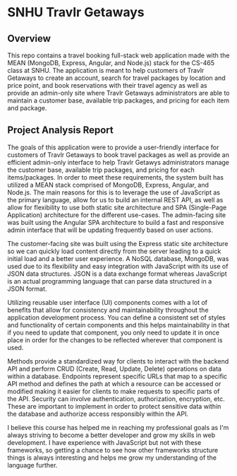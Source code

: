 # SNHU Travlr Getaways
## Overview
This repo contains a travel booking full-stack web application made with the MEAN (MongoDB, Express, Angular, and Node.js) stack for the CS-465 class at SNHU. The application is meant to help customers of Travlr Getaways to create an account, search for travel packages by location and price point, and book reservations with their travel agency as well as provide an admin-only site where Travlr Getaways administrators are able to maintain a customer base, available trip packages, and pricing for each item and package.

## Project Analysis Report
The goals of this application were to provide a user-friendly interface for customers of Travlr Getaways to book travel packages as well as provide an efficient admin-only interface to help Travlr Getawys administrators manage the customer base, available trip packages, and pricing for each items/packages. In order to meet these requirements, the system built has utilized a MEAN stack comprised of MongoDB, Express, Angular, and Node.js. The main reasons for this is to leverage the use of JavaScript as the primary language, allow for us to build an internal REST API, as well as allow for flexibility to use both static site architecture and SPA (Single-Page Application) architecture for the different use-cases. The admin-facing site was built using the Angular SPA architecture to build a fast and responsive admin interface that will be updating frequently based on user actions. 

The customer-facing site was built using the Express static site architecture so we can quickly load content directly from the server leading to a quick initial load and a better user experience. A NoSQL database, MongoDB, was used due to its flexibility and easy integration with JavaScript with its use of JSON data structures. JSON is a data exchange format whereas JavaScript is an actual programming language that can parse data structured in a JSON format. 

Utilizing reusable user interface (UI) components comes with a lot of benefits that allow for consistency and maintainability throughout the application development process. You can define a consistent set of styles and functionality of certain components and this helps maintainability in that if you need to update that component, you only need to update it in once place in order for the changes to be reflected wherever that component is used.

Methods provide a standardized way for clients to interact with the backend API and perform CRUD (Create, Read, Update, Delete) operations on data within a database. Endpoints represent specific URLs that map to a specific API method and defines the path at which a resource can be accessed or modified making it easier for clients to make requests to specific parts of the API. Security can involve authentication, authorization, encryption, etc. These are important to implement in order to protect sensitive data within the database and authorize access responsibly within the API.

I believe this course has helped me in reaching my professional goals as I'm always striving to become a better developer and grow my skills in web development. I have experience with JavaScript but not with these frameworks, so getting a chance to see how other frameworks structure things is always interesting and helps me grow my understanding of the language further. 
